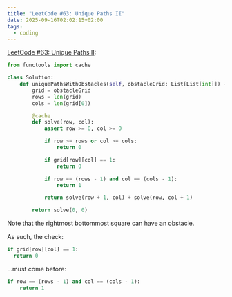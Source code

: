 ```yaml
---
title: "LeetCode #63: Unique Paths II"
date: 2025-09-16T02:02:15+02:00
tags:
  - coding
---
```


[LeetCode #63: Unique Paths II](https://leetcode.com/problems/unique-paths-ii/):

```python
from functools import cache

class Solution:
    def uniquePathsWithObstacles(self, obstacleGrid: List[List[int]]) -> int:
        grid = obstacleGrid
        rows = len(grid)
        cols = len(grid[0])

        @cache
        def solve(row, col):
            assert row >= 0, col >= 0

            if row >= rows or col >= cols:
                return 0

            if grid[row][col] == 1:
                return 0

            if row == (rows - 1) and col == (cols - 1):
                return 1

            return solve(row + 1, col) + solve(row, col + 1)

        return solve(0, 0)
```

Note that the rightmost bottommost square can have an obstacle.

As such, the check:

```python
if grid[row][col] == 1:
  return 0
```

...must come before:

```python
if row == (rows - 1) and col == (cols - 1):
    return 1
```
